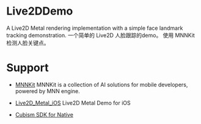 # Live2DDemo
A Live2D Metal rendering implementation with a simple face landmark tracking demonstration.
一个简单的 Live2D 人脸跟踪的demo。 使用 MNNKit 检测人脸关键点。 

# Support 
- [MNNKit](https://github.com/alibaba/MNNKit)
MNNKit is a collection of AI solutions for mobile developers, powered by MNN engine.

- [Live2D_Metal_iOS](https://github.com/eziochiu/Live2D_Metal_iOS)
Live2D Metal Demo for iOS

- [Cubism SDK for Native](https://www.live2d.com/download/cubism-sdk/download-native/) 


